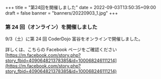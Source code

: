 +++
title = "第24回を開催しました"
date = 2022-09-03T13:50:35+09:00
draft = false
banner = "banners/20220903_1.jpg"
+++

### 第 24 回（オンライン）を開催しました

9/3（土）に第 24 回 CoderDojo 富谷をオンラインで開催しました。

詳しくは、こちらの Facebook ページをご確認ください[https://m.facebook.com/story.php?story_fbid=409064821378385&id=100068246111214](https://m.facebook.com/story.php?story_fbid=409064821378385&id=100068246111214)

